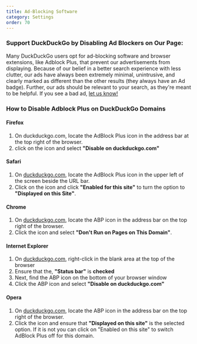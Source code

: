 ```yaml
---
title: Ad-Blocking Software
category: Settings
order: 70
---
```


<h3>Support DuckDuckGo by Disabling Ad Blockers on Our Page:</h3>

Many DuckDuckGo users opt for ad-blocking software and browser extensions, like
Adblock Plus, that prevent our advertisements from displaying. Because of our belief in a better search experience with less clutter, our ads
have always been extremely minimal, unintrusive, and clearly marked as different
than the other results (they always have an Ad badge). Further, our ads should be relevant to your search, as they're meant to be
helpful. If you see a bad ad,
<a href="https://duckduckgo.com/feedback">let us know!</a>

<h3>How to Disable Adblock Plus on DuckDuckGo Domains</h3>

<h4>Firefox</h4>
<ol>
    <li>
        On duckduckgo.com, locate the AdBlock Plus icon in the address bar at the top right of the browser.
    </li>
    <li>
        click on the icon and select <strong>"Disable on duckduckgo.com"</strong>
    </li>
</ol>

<h4>Safari</h4>
<ol>
    <li>
        On <a href="https://duckduckgo.com/">duckduckgo.com</a>, locate the AdBlock Plus icon in the upper left of the
        screen beside the URL bar.
    </li>
    <li>
        Click on the icon and click <strong>"Enabled for this site"</strong> to turn the option to <strong>"Displayed on
            this Site"</strong>.
    </li>
</ol>

<h4>Chrome</h4>
<ol>
    <li>
        On <a href="https://duckduckgo.com/">duckduckgo.com</a>, locate the ABP icon in the address bar on the top right
        of the browser.
    </li>
    <li>
        Click the icon and select <strong>"Don't Run on Pages on This Domain"</strong>.
    </li>
</ol>

<h4>Internet Explorer</h4>
<ol>
    <li>
        On <a href="https://duckduckgo.com/">duckduckgo.com</a>, right-click in the blank area at the top of the browser
    </li>
    <li>
        Ensure that the, <strong>"Status bar"</strong> is <strong>checked</strong>
    </li>
    <li>
        Next, find the ABP icon on the bottom of your browser window
    </li>
    <li>
        Click the ABP icon and select <strong>"Disable on duckduckgo.com"</strong>
    </li>
</ol>

<h4>Opera</h4>
<ol>
    <li>
        On <a href="https://duckduckgo.com/">duckduckgo.com</a>, locate the ABP icon in the address bar on the top right
        of the browser.
    </li>
    <li>
        Click the icon and ensure that <strong>"Displayed on this site"</strong> is the selected option. If it is not
        you can click on "Enabled on this site" to switch AdBlock Plus off for this domain.
    </li>
</ol>
